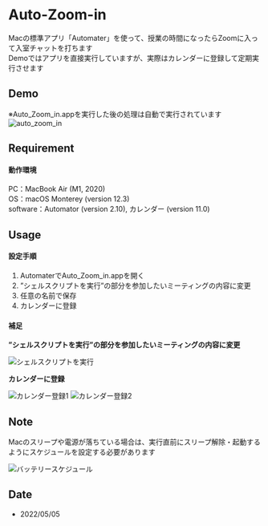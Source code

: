 # Auto-Zoom-in
Macの標準アプリ「Automater」を使って、授業の時間になったらZoomに入って入室チャットを打ちます<br>
Demoではアプリを直接実行していますが、実際はカレンダーに登録して定期実行させます

## Demo
※Auto_Zoom_in.appを実行した後の処理は自動で実行されています
![auto_zoom_in](https://user-images.githubusercontent.com/70145199/166935434-ed8dbb41-bd54-4bab-849b-72a4ed69f302.gif)

## Requirement
#### 動作環境
PC：MacBook Air (M1, 2020)<br>
OS：macOS Monterey (version 12.3)<br>
software：Automator (version 2.10), カレンダー (version 11.0)

## Usage
#### 設定手順
1. AutomaterでAuto_Zoom_in.appを開く
2. ”シェルスクリプトを実行”の部分を参加したいミーティングの内容に変更
3. 任意の名前で保存
4. カレンダーに登録
#### 補足
**”シェルスクリプトを実行”の部分を参加したいミーティングの内容に変更**

![シェルスクリプトを実行](https://user-images.githubusercontent.com/70145199/166946363-51e54c05-6d42-4546-96ed-f2fad587e8a4.png)<br>

**カレンダーに登録**

![カレンダー登録1](https://user-images.githubusercontent.com/70145199/166946766-5d5b279f-1d2c-4d54-8404-2a00ecd07eee.png)
![カレンダー登録2](https://user-images.githubusercontent.com/70145199/166946783-ee5cf661-24e6-4f5b-b556-6bacf378eb30.png)

## Note
Macのスリープや電源が落ちている場合は、実行直前にスリープ解除・起動するようにスケジュールを設定する必要があります

![バッテリースケジュール](https://user-images.githubusercontent.com/70145199/166949844-eb507e4e-039e-4c5e-b80b-e38e352703ba.png)

## Date
* 2022/05/05
